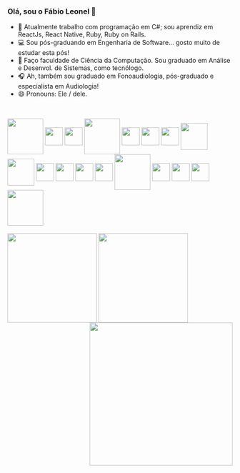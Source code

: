 ### Olá, sou o Fábio Leonel 👋

- 🔭 Atualmente trabalho com programação em C#; sou aprendiz em ReactJs, React Native, Ruby, Ruby on Rails.
- 💻 Sou pós-graduando em Engenharia de Software... gosto muito de estudar esta pós!
- 🌱 Faço faculdade de Ciência da Computação. Sou graduado em Análise e Desenvol. de Sistemas, como tecnólogo.
- 🎧 Ah, também sou graduado em Fonoaudiologia, pós-graduado e especialista em Audiologia!
- 😄 Pronouns: Ele / dele.
##
<div style=“display: inline_block”><br>
  <img heigth="60" width="80" align="center" src="https://cdn.jsdelivr.net/gh/devicons/devicon/icons/jira/jira-original-wordmark.svg" />
  <img heigth="30" width="40" align="center" src="https://cdn.jsdelivr.net/gh/devicons/devicon/icons/csharp/csharp-original.svg" />
  <img heigth="30" width="40" align="center" src="https://cdn.jsdelivr.net/gh/devicons/devicon/icons/react/react-original-wordmark.svg" />
  <img heigth="60" width="80" align="center" src="https://cdn.jsdelivr.net/gh/devicons/devicon/icons/swift/swift-original-wordmark.svg" />
  <img heigth="30" width="40" align="center" src="https://cdn.jsdelivr.net/gh/devicons/devicon/icons/html5/html5-original-wordmark.svg" />
  <img heigth="30" width="40" align="center" src="https://cdn.jsdelivr.net/gh/devicons/devicon/icons/css3/css3-original-wordmark.svg" />
  <img heigth="30" width="40" align="center" src="https://cdn.jsdelivr.net/gh/devicons/devicon/icons/javascript/javascript-original.svg" />
  <img heigth="40" width="60" align="center" src="https://cdn.jsdelivr.net/gh/devicons/devicon/icons/mysql/mysql-original-wordmark.svg" />
  <img heigth="40" width="60" align="center" src="https://cdn.jsdelivr.net/gh/devicons/devicon/icons/microsoftsqlserver/microsoftsqlserver-plain-wordmark.svg" />
  <img heigth="30" width="40" align="center" src="https://cdn.jsdelivr.net/gh/devicons/devicon/icons/postgresql/postgresql-original-wordmark.svg" />
  <img heigth="30" width="40" align="center" src="https://cdn.jsdelivr.net/gh/devicons/devicon/icons/visualstudio/visualstudio-plain.svg" />
  <img heigth="30" width="40" align="center" src="https://cdn.jsdelivr.net/gh/devicons/devicon/icons/vscode/vscode-original-wordmark.svg" />
  <img heigth="30" width="40" align="center" src="https://cdn.jsdelivr.net/gh/devicons/devicon/icons/atom/atom-original.svg" />
  <img heigth="60" width="80" align="center" src="https://cdn.jsdelivr.net/gh/devicons/devicon/icons/unity/unity-original-wordmark.svg" />
  <img heigth="30" width="40" align="center" src="https://cdn.jsdelivr.net/gh/devicons/devicon/icons/arduino/arduino-original-wordmark.svg" />
  <img heigth="30" width="40" align="center" src="https://cdn.jsdelivr.net/gh/devicons/devicon/icons/photoshop/photoshop-line.svg" />
  <img heigth="30" width="40" align="center" src="https://cdn.jsdelivr.net/gh/devicons/devicon/icons/figma/figma-original.svg" />
  <img heigth="60" width="80" align="center" src="https://cdn.jsdelivr.net/gh/devicons/devicon/icons/filezilla/filezilla-plain-wordmark.svg" /> 
</div>
<div style=“display: inline_block”><br>
  <img heigth="30" width="200" align="center" src="https://img.shields.io/badge/Xamarin-3498DB?style=for-the-badge&logo=xamarin&logoColor=white" />
  <img heigth="100" width="200" align="center" src="https://img.shields.io/badge/React_Native-20232A?style=for-the-badge&logo=react&logoColor=61DAFB" />
  <img heigth="240" width="320" align="right" src="https://pa1.narvii.com/7223/3a44fbeab614908651c048ecad792e6b7f715797r1-712-350_hq.gif" />
</div>
